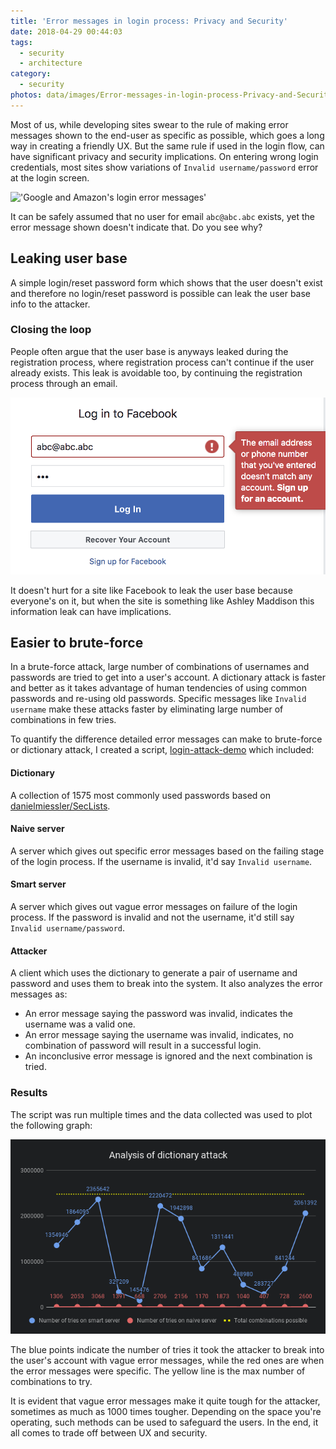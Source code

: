 ```yaml
---
title: 'Error messages in login process: Privacy and Security'
date: 2018-04-29 00:44:03
tags:
  - security
  - architecture
category:
  - security
photos: data/images/Error-messages-in-login-process-Privacy-and-Security/cover.jpeg
---
```


Most of us, while developing sites swear to the rule of making error messages shown to the end-user as specific as possible, which goes a long way in creating a friendly UX. But the same rule if used in the login flow, can have significant privacy and security implications. On entering wrong login credentials, most sites show variations of `Invalid username/password` error at the login screen.

!['Google and Amazon's login error messages'][google-amazon-image]

It can be safely assumed that no user for email `abc@abc.abc` exists, yet the error message shown doesn't indicate that. Do you see why?

## Leaking user base
A simple login/reset password form which shows that the user doesn't exist and therefore no login/reset password is possible can leak the user base info to the attacker.

### Closing the loop
People often argue that the user base is anyways leaked during the registration process, where registration process can't continue if the user already exists. This leak is avoidable too, by continuing the registration process through an email.

!['Facebook login error message'][facebook-image]

It doesn't hurt for a site like Facebook to leak the user base because everyone's on it, but when the site is something like Ashley Maddison this information leak can have implications.

## Easier to brute-force
In a brute-force attack, large number of combinations of usernames and passwords are tried to get into a user's account. A dictionary attack is faster and better as it takes advantage of human tendencies of using common passwords and re-using old passwords. Specific messages like `Invalid username` make these attacks faster by eliminating large number of combinations in few tries.

To quantify the difference detailed error messages can make to brute-force or dictionary attack, I created a script, [login-attack-demo][script-url] which included:

#### Dictionary
A collection of 1575 most commonly used passwords based on [danielmiessler/SecLists][dictionary-url].

#### Naive server
A server which gives out specific error messages based on the failing stage of the login process. If the username is invalid, it'd say `Invalid username`.

#### Smart server
A server which gives out vague error messages on failure of the login process. If the password is invalid and not the username, it'd still say `Invalid username/password`.

#### Attacker
A client which uses the dictionary to generate a pair of username and password and uses them to break into the system. It also analyzes the error messages as:

* An error message saying the password was invalid, indicates the username was a valid one.
* An error message saying the username was invalid, indicates, no combination of password will result in a successful login.
* An inconclusive error message is ignored and the next combination is tried.

### Results
The script was run multiple times and the data collected was used to plot the following graph:

!['Analysis chart'][chart-image]

The blue points indicate the number of tries it took the attacker to break into the user's account with vague error messages, while the red ones are when the error messages were specific. The yellow line is the max number of combinations to try.

It is evident that vague error messages make it quite tough for the attacker, sometimes as much as 1000 times tougher. Depending on the space you're operating, such methods can be used to safeguard the users. In the end, it all comes to trade off between UX and security.

[google-amazon-image]: /data/images/Error-messages-in-login-process-Privacy-and-Security/google-amazon.png
[amazon-image]: /data/images/Error-messages-in-login-process-Privacy-and-Security/amazon.png
[facebook-image]: /data/images/Error-messages-in-login-process-Privacy-and-Security/facebook.png
[chart-image]: /data/images/Error-messages-in-login-process-Privacy-and-Security/chart.png
[script-url]: https://github.com/tarunbatra/login-attack-demo
[dictionary-url]: https://github.com/danielmiessler/SecLists/blob/master/Passwords/probable-v2-top1575.txt